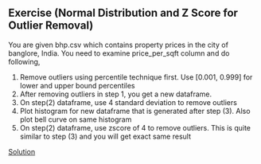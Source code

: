 ## Exercise (Normal Distribution and Z Score for Outlier Removal)

You are given bhp.csv which contains property prices in the city of banglore, India. You need to examine price_per_sqft column and do following,

1. Remove outliers using percentile technique first. Use [0.001, 0.999] for lower and upper bound percentiles
1. After removing outliers in step 1, you get a new dataframe.
1. On step(2) dataframe, use 4 standard deviation to remove outliers
1. Plot histogram for new dataframe that is generated after step (3). Also plot bell curve on same histogram
1. On step(2) dataframe, use zscore of 4 to remove outliers. This is quite similar to step (3) and you will get exact same result

[Solution](https://github.com/codebasics/math-for-machine-learning/blob/main/3_normal_distribution/Exercise/exercise_solution.ipynb)
